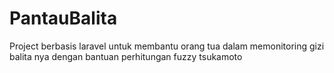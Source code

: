 # PantauBalita
Project berbasis laravel untuk membantu orang tua dalam memonitoring gizi balita nya dengan bantuan perhitungan fuzzy tsukamoto
